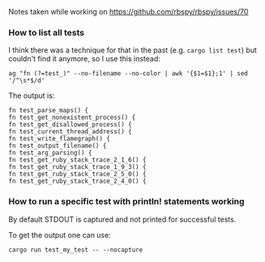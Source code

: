 Notes taken while working on https://github.com/rbspy/rbspy/issues/70

### How to list all tests

I think there was a technique for that in the past (e.g. `cargo list test`) but couldn't find it anymore, so I use this instead:

```
ag "fn (?=test_)" --no-filename --no-color | awk '{$1=$1};1' | sed '/^\s*$/d'
```

The output is:

```
fn test_parse_maps() {
fn test_get_nonexistent_process() {
fn test_get_disallowed_process() {
fn test_current_thread_address() {
fn test_write_flamegraph() {
fn test_output_filename() {
fn test_arg_parsing() {
fn test_get_ruby_stack_trace_2_1_6() {
fn test_get_ruby_stack_trace_1_9_3() {
fn test_get_ruby_stack_trace_2_5_0() {
fn test_get_ruby_stack_trace_2_4_0() {
```

### How to run a specific test with println! statements working

By default STDOUT is captured and not printed for successful tests.

To get the output one can use:

```
cargo run test_my_test -- --nocapture
```